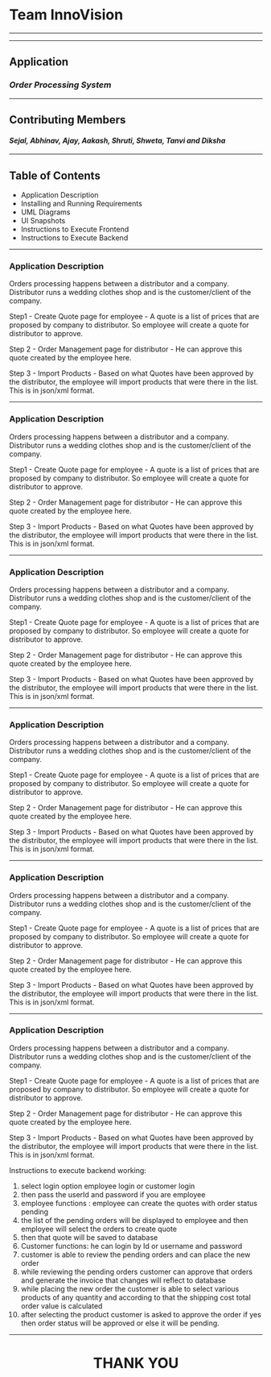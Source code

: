 # **Team InnoVision**
-----------------------------------------------------------------------------------------------------------
-----------------------------------------------------------------------------------------------------------
## Application
### *Order Processing System*
------------------------------------------------------------------------------------------------------------
## Contributing Members 
#### *Sejal, Abhinav, Ajay, Aakash, Shruti, Shweta, Tanvi and Diksha*
-------------------------------------------------------------------------------------------------------------
## Table of Contents
- Application Description
- Installing and Running Requirements
- UML Diagrams
- UI Snapshots
- Instructions to Execute Frontend
- Instructions to Execute Backend

--------------------------------------------------------------------------------------------------------------
### Application Description
Orders processing happens between a distributor and a company.
Distributor runs a wedding clothes shop and is the customer/client of the company.

Step1 - Create Quote page for employee - A quote is a list of prices that are proposed by company to distributor. So employee will create a quote for distributor to approve.

Step 2 - Order Management page for distributor - He can approve this quote created by the employee here.

Step 3 - Import Products - Based on what Quotes have been approved by the distributor, the employee will import products that were there in the list. This is in json/xml format.


--------------------------------------------------------------------------------------------------------------
### Application Description
Orders processing happens between a distributor and a company.
Distributor runs a wedding clothes shop and is the customer/client of the company.

Step1 - Create Quote page for employee - A quote is a list of prices that are proposed by company to distributor. So employee will create a quote for distributor to approve.

Step 2 - Order Management page for distributor - He can approve this quote created by the employee here.

Step 3 - Import Products - Based on what Quotes have been approved by the distributor, the employee will import products that were there in the list. This is in json/xml format.

--------------------------------------------------------------------------------------------------------------
### Application Description
Orders processing happens between a distributor and a company.
Distributor runs a wedding clothes shop and is the customer/client of the company.

Step1 - Create Quote page for employee - A quote is a list of prices that are proposed by company to distributor. So employee will create a quote for distributor to approve.

Step 2 - Order Management page for distributor - He can approve this quote created by the employee here.

Step 3 - Import Products - Based on what Quotes have been approved by the distributor, the employee will import products that were there in the list. This is in json/xml format.

--------------------------------------------------------------------------------------------------------------
### Application Description
Orders processing happens between a distributor and a company.
Distributor runs a wedding clothes shop and is the customer/client of the company.

Step1 - Create Quote page for employee - A quote is a list of prices that are proposed by company to distributor. So employee will create a quote for distributor to approve.

Step 2 - Order Management page for distributor - He can approve this quote created by the employee here.

Step 3 - Import Products - Based on what Quotes have been approved by the distributor, the employee will import products that were there in the list. This is in json/xml format.

--------------------------------------------------------------------------------------------------------------
### Application Description
Orders processing happens between a distributor and a company.
Distributor runs a wedding clothes shop and is the customer/client of the company.

Step1 - Create Quote page for employee - A quote is a list of prices that are proposed by company to distributor. So employee will create a quote for distributor to approve.

Step 2 - Order Management page for distributor - He can approve this quote created by the employee here.

Step 3 - Import Products - Based on what Quotes have been approved by the distributor, the employee will import products that were there in the list. This is in json/xml format.


--------------------------------------------------------------------------------------------------------------
### Application Description
Orders processing happens between a distributor and a company.
Distributor runs a wedding clothes shop and is the customer/client of the company.

Step1 - Create Quote page for employee - A quote is a list of prices that are proposed by company to distributor. So employee will create a quote for distributor to approve.

Step 2 - Order Management page for distributor - He can approve this quote created by the employee here.

Step 3 - Import Products - Based on what Quotes have been approved by the distributor, the employee will import products that were there in the list. This is in json/xml format.




Instructions to execute backend working:
1) select login option employee login or customer login
2) then pass the userId and password if you are employee
3) employee functions : employee can create the quotes with order status pending
4) the list of the pending orders will be displayed to employee and then employee will select the orders to create quote
5) then that quote will be saved to database
6) Customer functions: he can login by Id or username and password
7) customer is able to review the pending orders and can place the new order
8) while reviewing the pending orders customer can approve that orders and generate the invoice that changes will reflect to database
9) while placing the new order the customer is able to select various products of any quantity and according to that the shipping cost total order value is calculated
10) after selecting the product customer is asked to approve the order if yes then order status will be approved or else it will be pending.


--------------------------------------------------------------------------------------------------------------
<h1 align="center">THANK YOU</h1>
